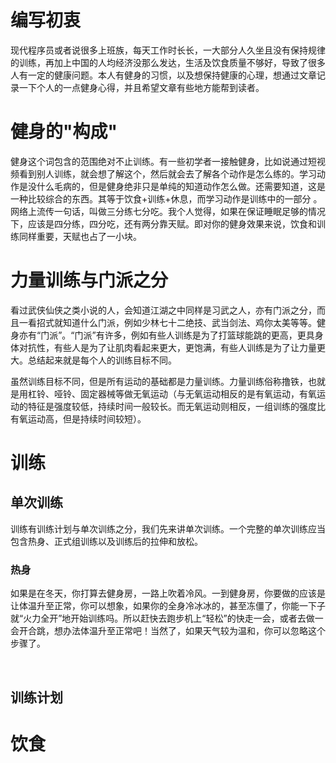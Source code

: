 # 编写初衷

​	现代程序员或者说很多上班族，每天工作时长长，一大部分人久坐且没有保持规律的训练，再加上中国的人均经济没那么发达，生活及饮食质量不够好，导致了很多人有一定的健康问题。本人有健身的习惯，以及想保持健康的心理，想通过文章记录一下个人的一点健身心得，并且希望文章有些地方能帮到读者。

# 健身的"构成"

​	健身这个词包含的范围绝对不止训练。有一些初学者一接触健身，比如说通过短视频看到别人训练，就会想了解这个，然后就会去了解各个动作是怎么练的。学习动作是没什么毛病的，但是健身绝非只是单纯的知道动作怎么做。还需要知道，这是一种比较综合的东西。其等于饮食+训练+休息，而学习动作是训练中的一部分  。网络上流传一句话，叫做三分练七分吃。我个人觉得，如果在保证睡眠足够的情况下，应该是四分练，四分吃，还有两分靠天赋。即对你的健身效果来说，饮食和训练同样重要，天赋也占了一小块。

# 力量训练与门派之分

​	看过武侠仙侠之类小说的人，会知道江湖之中同样是习武之人，亦有门派之分，而且一看招式就知道什么门派，例如少林七十二绝技、武当剑法、鸡你太美等等。健身亦有“门派”。“门派”有许多，例如有些人训练是为了打篮球能跳的更高，更具身体对抗性，有些人是为了让肌肉看起来更大，更饱满，有些人训练是为了让力量更大。总结起来就是每个人的训练目标不同。

​	虽然训练目标不同，但是所有运动的基础都是力量训练。力量训练俗称撸铁，也就是用杠铃、哑铃、固定器械等做无氧运动（与无氧运动相反的是有氧运动，有氧运动的特征是强度较低，持续时间一般较长。而无氧运动则相反，一组训练的强度比有氧运动高，但是持续时间较短）。

# 训练

## 单次训练

​	训练有训练计划与单次训练之分，我们先来讲单次训练。一个完整的单次训练应当包含热身、正式组训练以及训练后的拉伸和放松。

### 热身

​	如果是在冬天，你打算去健身房，一路上吹着冷风。一到健身房，你要做的应该是让体温升至正常，你可以想象，如果你的全身冷冰冰的，甚至冻僵了，你能一下子就“火力全开”地开始训练吗。所以赶快去跑步机上“轻松”的快走一会，或者去做一会开合跳，想办法体温升至正常吧！当然了，如果天气较为温和，你可以忽略这个步骤了。

​	

## 训练计划



# 饮食







